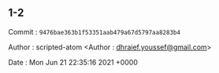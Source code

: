## 1-2 

 Commit : `9476bae363b1f53351aab479a67d5797aa8283b4`

 Author : scripted-atom <Author : dhraief.youssef@gmail.com> 

 Date 	: Mon Jun 21 22:35:16 2021 +0000 

